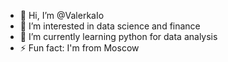 - 👋 Hi, I’m @ValerkaIo
- 👀 I’m interested in data science and finance
- 🌱 I’m currently learning python for data analysis
- ⚡ Fun fact: I'm from Moscow

<!---
ValerkaIo/ValerkaIo is a ✨ special ✨ repository because its `README.md` (this file) appears on your GitHub profile.
You can click the Preview link to take a look at your changes.
--->
